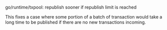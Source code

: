 go/runtime/txpool: republish sooner if republish limit is reached

This fixes a case where some portion of a batch of transaction would take a
long time to be published if there are no new transactions incoming.
